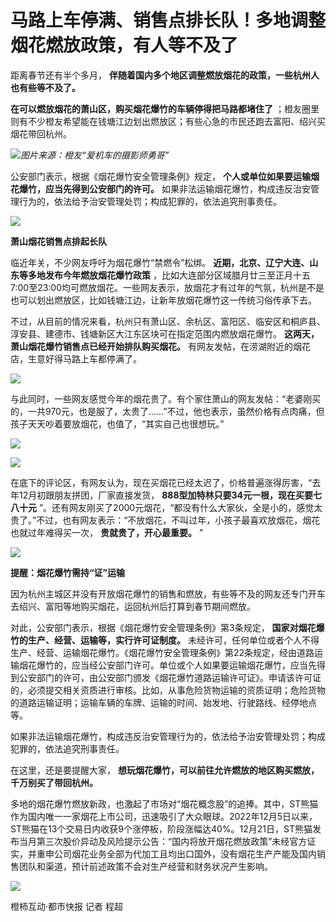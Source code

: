 # 马路上车停满、销售点排长队！多地调整烟花燃放政策，有人等不及了

距离春节还有半个多月， **伴随着国内多个地区调整燃放烟花的政策，一些杭州人也有些等不及了。**

**在可以燃放烟花的萧山区，购买烟花爆竹的车辆停得把马路都堵住了**
；橙友圈里则有不少橙友希望能在钱塘江边划出燃放区；有些心急的市民还跑去富阳、绍兴买烟花带回杭州。

![](https://inews.gtimg.com/newsapp_bt/0/15594823017/1000)_图片来源：橙友“爱机车的摄影师勇哥”_

公安部门表示，根据《烟花爆竹安全管理条例》规定， **个人或单位如果要运输烟花爆竹，应当先得到公安部门的许可。**
如果非法运输烟花爆竹，构成违反治安管理行为的，依法给予治安管理处罚；构成犯罪的，依法追究刑事责任。

![](https://inews.gtimg.com/newsapp_bt/0/15594823020/1000)

**萧山烟花销售点排起长队**

临近年关，不少网友呼吁为烟花爆竹“禁燃令”松绑。 **近期，北京、辽宁大连、山东等多地发布今年燃放烟花爆竹政策**
，比如大连部分区域腊月廿三至正月十五7:00至23:00均可燃放烟花。一些网友表示，放烟花才有过年的气氛，杭州是不是也可以划出燃放区，比如钱塘江边，让新年放烟花爆竹这一传统习俗传承下去。

不过，从目前的情况来看，杭州只有萧山区、余杭区、富阳区、临安区和桐庐县、淳安县、建德市、钱塘新区大江东区块可在指定范围内燃放烟花爆竹。
**这两天，萧山烟花爆竹销售点已经开始排队购买烟花。** 有网友发帖，在涝湖附近的烟花店，生意好得马路上车都停满了。

![](https://inews.gtimg.com/newsapp_bt/0/15594823103/1000)

与此同时，一些网友感觉今年的烟花贵了。有个家住萧山的网友发帖：“老婆刚买的，一共970元，也是服了，太贵了……”不过，他也表示，虽然价格有点肉痛，但孩子天天吵着要放烟花，也值了，“其实自己也很想玩。”

![](https://inews.gtimg.com/newsapp_bt/0/15594823105/1000)

![](https://inews.gtimg.com/newsapp_bt/0/15594823110/1000)

在底下的评论区，有网友认为，现在买烟花已经太迟了，价格普遍涨得厉害，“去年12月初跟朋友拼团，厂家直接发货，
**888型加特林只要34元一根，现在买要七八十元**
”。还有网友刚买了2000元烟花，“都没有什么大家伙，全是小的，感觉太贵了。”不过，也有网友表示：“不放烟花，不叫过年，小孩子最喜欢放烟花，烟花也就过年难得买一次，
**贵就贵了，开心最重要。** ”

![](https://inews.gtimg.com/newsapp_bt/0/15594823201/1000)

**提醒：烟花爆竹需持“证”运输**

因为杭州主城区并没有开放烟花爆竹的销售和燃放，有些等不及的网友还专门开车去绍兴、富阳等地购买烟花，运回杭州后打算到春节期间燃放。

对此，公安部门表示，根据《烟花爆竹安全管理条例》第3条规定， **国家对烟花爆竹的生产、经营、运输等，实行许可证制度。**
未经许可，任何单位或者个人不得生产、经营、运输烟花爆竹。《烟花爆竹安全管理条例》第22条规定，经由道路运输烟花爆竹的，应当经公安部门许可。单位或个人如果要运输烟花爆竹，应当先得到公安部门的许可，由公安部门颁发《烟花爆竹道路运输许可证》。申请该许可证的，必须提交相关资质进行审核。比如，从事危险货物运输的资质证明；危险货物的道路运输证明；运输车辆的车牌、运输的时间、始发地、行驶路线、经停地点等。

如果非法运输烟花爆竹，构成违反治安管理行为的，依法给予治安管理处罚；构成犯罪的，依法追究刑事责任。

在这里，还是要提醒大家， **想玩烟花爆竹，可以前往允许燃放的地区购买燃放，千万别买了带回杭州。**

多地的烟花爆竹燃放新政，也激起了市场对“烟花概念股”的追捧。其中，ST熊猫作为国内唯一一家烟花上市公司，迅速吸引了大众眼球。2022年12月5日以来，ST熊猫在13个交易日内收获9个涨停板，阶段涨幅达40%。12月21日，ST熊猫发布当月第三次股价异动及风险提示公告：“国内将放开烟花燃放政策”未经官方证实，并重申公司烟花业务全部为代加工且均出口国外，没有烟花生产产能及国内销售团队和渠道，预计前述政策不会对生产经营和财务状况产生影响。

![](https://inews.gtimg.com/newsapp_bt/0/15594823202/1000)

橙柿互动·都市快报 记者 程超

